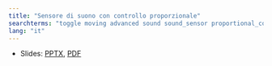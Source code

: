 ```yaml
---
title: "Sensore di suono con controllo proporzionale"
searchterms: "toggle moving advanced sound sound_sensor proportional_control proportional proportional_control_with_the_sound_sensor"
lang: "it"
---
```

 <ul>
 <li class="ng-binding">Slides:
 <a href="ProgrammingLessons/advanced/Sensore di suono con controllo proporzionale.pptx">PPTX</a>,
 <a href="ProgrammingLessons/advanced/Sensore di suono con controllo proporzionale.pdf">PDF</a>
 </li>
 </ul>
